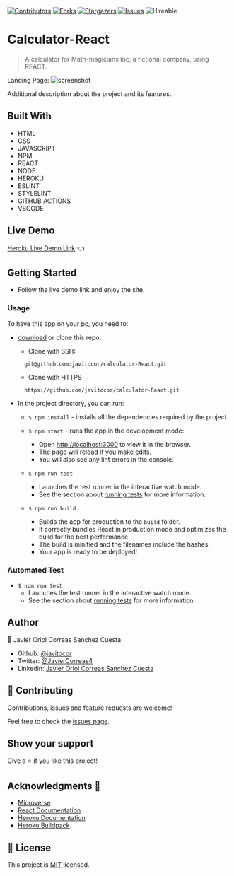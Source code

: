 <!--
*** Thanks for checking out this README Template. If you have a suggestion that would
*** make this better, please fork the repo and create a pull request or simply open
*** an issue with the tag "enhancement".
*** Thanks again! Now go create something AMAZING! :D
-->

<!-- PROJECT SHIELDS -->
<!--
*** I'm using markdown "reference style" links for readability.
*** Reference links are enclosed in brackets [ ] instead of parentheses ( ).
*** See the bottom of this document for the declaration of the reference variables
*** for contributors-url, forks-url, etc. This is an optional, concise syntax you may use.
*** https://www.markdownguide.org/basic-syntax/#reference-style-links
-->
[![Contributors][contributors-shield]][contributors-url] 
[![Forks][forks-shield]][forks-url] 
[![Stargazers][stars-shield]][stars-url] 
[![Issues][issues-shield]][issues-url] 
![Hireable](https://cdn.rawgit.com/hiendv/hireable/master/styles/default/yes.svg) 

# Calculator-React

>  A calculator for Math-magicians Inc, a fictional company, using REACT.

Landing Page:
![screenshot](./assets/screenshot1.png)

Additional description about the project and its features.

## Built With

- HTML 
- CSS
- JAVASCRIPT
- NPM
- REACT
- NODE
- HEROKU
- ESLINT
- STYLELINT
- GITHUB ACTIONS
- VSCODE

## Live Demo

[Heroku Live Demo Link](https://calculator--react.herokuapp.com/) :point_left:

## Getting Started
- Follow the live demo link and enjoy the site.

### Usage
To have this app on your pc, you need to:
* [download](https://github.com/javitocor/calculator-React/archive/development.zip) or clone this repo:
  - Clone with SSH:
  ```
    git@github.com:javitocor/calculator-React.git
  ```
  - Clone with HTTPS
  ```
    https://github.com/javitocor/calculator-React.git
  ```

* In the project directory, you can run:

  - `$ npm install` - installs all the dependencies required by the project

  - `$ npm start` - runs the app in the development mode:
    - Open [http://localhost:3000](http://localhost:3000) to view it in the browser.
    - The page will reload if you make edits.
    - You will also see any lint errors in the console.

  - `$ npm run test`
    - Launches the test runner in the interactive watch mode.
    - See the section about [running tests](https://facebook.github.io/create-react-app/docs/running-tests) for more information.

  - `$ npm run build`
    - Builds the app for production to the `build` folder.
    - It correctly bundles React in production mode and optimizes the build for the best performance.
    - The build is minified and the filenames include the hashes.
    - Your app is ready to be deployed!

### Automated Test
 - `$ npm run test`
    - Launches the test runner in the interactive watch mode.<br />
    - See the section about [running tests](https://facebook.github.io/create-react-app/docs/running-tests) for more information.

## Author

👤 Javier Oriol Correas Sanchez Cuesta 
- Github: [@javitocor](https://github.com/javitocor) 
- Twitter: [@JavierCorreas4](https://twitter.com/JavierCorreas4) 
- Linkedin: [Javier Oriol Correas Sanchez Cuesta](https://www.linkedin.com/in/javier-correas-sanchez-cuesta-15289482/) 

## 🤝 Contributing

Contributions, issues and feature requests are welcome!

Feel free to check the [issues page](https://github.com/javitocor/calculator-React/issues).

## Show your support

Give a ⭐️ if you like this project!

## Acknowledgments 🚀

- [Microverse](https://www.microverse.org/)
- [React Documentation](https://reactjs.org/docs/getting-started.html)
- [Heroku Documentation](https://devcenter.heroku.com/)
- [Heroku Buildpack](https://github.com/mars/create-react-app-buildpack#user-content-requires)

## 📝 License

This project is [MIT](lic.url) licensed.

<!-- MARKDOWN LINKS & IMAGES -->
<!-- https://www.markdownguide.org/basic-syntax/#reference-style-links -->
[contributors-shield]: https://img.shields.io/github/contributors/javitocor/calculator-React.svg?style=flat-square
[contributors-url]: https://github.com/javitocor/calculator-React/graphs/contributors
[forks-shield]: https://img.shields.io/github/forks/javitocor/calculator-React.svg?style=flat-square
[forks-url]: https://github.com/javitocor/calculator-React/network/members
[stars-shield]: https://img.shields.io/github/stars/javitocor/calculator-React.svg?style=flat-square
[stars-url]: https://github.com/javitocor/calculator-React/stargazers
[issues-shield]: https://img.shields.io/github/issues/javitocor/calculator-React.svg?style=flat-square
[issues-url]: https://github.com/javitocor/calculator-React/issues